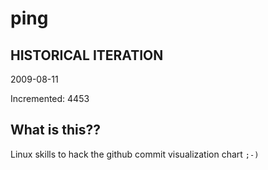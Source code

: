 # ping

## HISTORICAL ITERATION
2009-08-11

Incremented: 4453

## What is this?? 
Linux skills to hack the github commit visualization chart `;-)`
